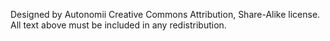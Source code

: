 Designed by Autonomii
Creative Commons Attribution, Share-Alike license. All text above must be included in any redistribution.
